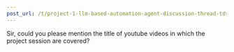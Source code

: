```yaml
---
post_url: /t/project-1-llm-based-automation-agent-discussion-thread-tds-jan-2025/164277/251
---
```

Sir, could you please mention the title of youtube videos in which the project session are covered?